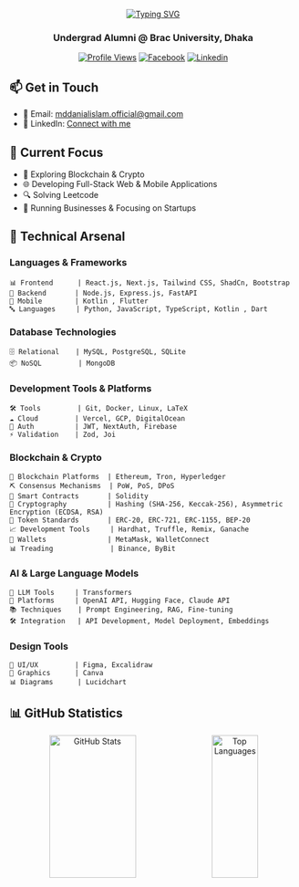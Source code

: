 <div align="center">


[![Typing SVG](https://readme-typing-svg.herokuapp.com?font=Kanit&weight=400&size=30&duration=3000&lines=👨‍💻+Hay,+This+is;Md+Danial+Islam....&center=true&vCenter=true)](https://git.io/typing-svg)

### Undergrad Alumni @ Brac University, Dhaka




[![Profile Views](https://komarev.com/ghpvc/?username=danialcodes&label=Profile%20Views&color=0e75b6&style=flat)](https://github.com/danialcodes)
[![Facebook](https://img.shields.io/badge/Facebook-%231877F2.svg?logo=Facebook&logoColor=white)](https://facebook.com/danialcodes)
[![Linkedin](https://img.shields.io/badge/LinkedIn-blue?logo=linkedin&logoColor=white&style=white)](https://www.linkedin.com/in/danialcodes/)

</div>

<!-- [![Profile Views](https://visitor-badge.laobi.icu/badge?page_id=danialcodes.danialcodes)](https://github.com/danialcodes) -->

## 📫 Get in Touch
- 📧 Email: mddanialislam.official@gmail.com
- 💼 LinkedIn: [Connect with me](https://www.linkedin.com/in/danialcodes/)
<!-- - 🌐 Portfolio: []() -->

## 🎯 Current Focus
- 🤖 Exploring Blockchain & Crypto
- 🌐 Developing Full-Stack Web & Mobile Applications
- 🔍 Solving Leetcode
- 🧩 Running Businesses & Focusing on Startups

## 💼 Technical Arsenal


### Languages & Frameworks
```
📊 Frontend      | React.js, Next.js, Tailwind CSS, ShadCn, Bootstrap
🔧 Backend       | Node.js, Express.js, FastAPI
📱 Mobile        | Kotlin , Flutter
🔤 Languages     | Python, JavaScript, TypeScript, Kotlin , Dart
```

### Database Technologies
```
🗄️ Relational    | MySQL, PostgreSQL, SQLite
📦 NoSQL         | MongoDB
```

### Development Tools & Platforms
```
🛠️ Tools         | Git, Docker, Linux, LaTeX
☁️ Cloud         | Vercel, GCP, DigitalOcean
🔐 Auth          | JWT, NextAuth, Firebase
⚡ Validation    | Zod, Joi
```

### Blockchain & Crypto
```
🔗 Blockchain Platforms  | Ethereum, Tron, Hyperledger
⛏️ Consensus Mechanisms  | PoW, PoS, DPoS 
📜 Smart Contracts       | Solidity 
🔑 Cryptography          | Hashing (SHA-256, Keccak-256), Asymmetric Encryption (ECDSA, RSA)  
💸 Token Standards       | ERC-20, ERC-721, ERC-1155, BEP-20  
📈 Development Tools     | Hardhat, Truffle, Remix, Ganache  
📡 Wallets               | MetaMask, WalletConnect
📊 Treading              | Binance, ByBit
```

### AI & Large Language Models
```
🤖 LLM Tools     | Transformers
🔧 Platforms     | OpenAI API, Hugging Face, Claude API
📚 Techniques    | Prompt Engineering, RAG, Fine-tuning
🛠️ Integration   | API Development, Model Deployment, Embeddings
```

### Design Tools
```
🎨 UI/UX         | Figma, Excalidraw  
🎯 Graphics      | Canva  
📊 Diagrams      | Lucidchart 

```

## 📊 GitHub Statistics

<!-- <div align="center">
  
[![GitHub Stats](https://github-readme-stats.vercel.app/api?username=danialcodes&show_icons=true&theme=tokyonight)](https://github.com/danialcodes)
[![Top Languages](https://github-readme-stats.vercel.app/api/top-langs/?username=danialcodes&layout=compact&theme=tokyonight)](https://github.com/danialcodes)

[![GitHub Streak](https://streak-stats.demolab.com/?user=danialcodes&theme=tokyonight)](https://github.com/danialcodes)

</div> -->

<div align="center">

  <div style="display: flex; justify-content: center; gap: 10px;">
      <img src="https://github-readme-stats.vercel.app/api?username=danialcodes&show_icons=true&theme=tokyonight" alt="GitHub Stats" width="55%" height="250">
      <img src="https://github-readme-stats.vercel.app/api/top-langs/?username=danialcodes&layout=compact&theme=tokyonight" alt="Top Languages" width="40%" height="250">
  </div>

  <!-- <div style="margin-top: 20px;">
    <a href="https://github.com/danialcodes">
      <img src="https://streak-stats.demolab.com/?user=danialcodes&theme=tokyonight" alt="GitHub Streak" width="300">
    </a>
  </div> -->
</div>
